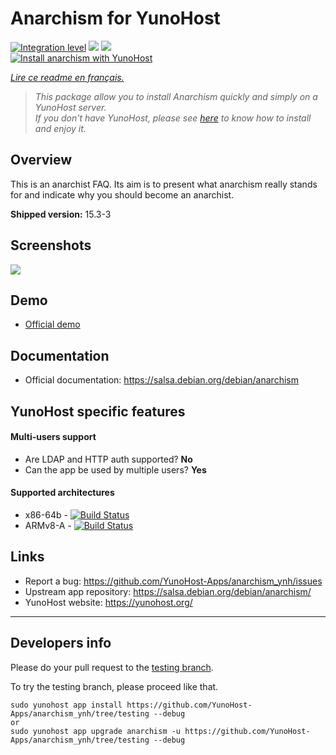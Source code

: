 # Anarchism for YunoHost

[![Integration level](https://dash.yunohost.org/integration/anarchism.svg)](https://dash.yunohost.org/appci/app/anarchism) ![](https://ci-apps.yunohost.org/ci/badges/anarchism.status.svg) ![](https://ci-apps.yunohost.org/ci/badges/anarchism.maintain.svg)  
[![Install anarchism with YunoHost](https://install-app.yunohost.org/install-with-yunohost.svg)](https://install-app.yunohost.org/?app=anarchism)

*[Lire ce readme en français.](./README_fr.md)*

> *This package allow you to install Anarchism quickly and simply on a YunoHost server.  
If you don't have YunoHost, please see [here](https://yunohost.org/#/install) to know how to install and enjoy it.*

## Overview
This is an anarchist FAQ. Its aim is to present what anarchism really stands for and indicate why you should become an anarchist.

**Shipped version:** 15.3-3

## Screenshots

![](https://salsa.debian.org/debian/anarchism/raw/debian/15.3-2/debian/anarchism.svg)

## Demo

* [Official demo](http://anarchism.pageabode.com/afaq/index.html)

## Documentation

 * Official documentation: https://salsa.debian.org/debian/anarchism

## YunoHost specific features

#### Multi-users support

 * Are LDAP and HTTP auth supported? **No**  
 * Can the app be used by multiple users? **Yes**

#### Supported architectures

* x86-64b - [![Build Status](https://ci-apps.yunohost.org/ci/logs/anarchism.svg)](https://ci-apps.yunohost.org/ci/apps/anarchism/)
* ARMv8-A - [![Build Status](https://ci-apps-arm.yunohost.org/ci/logs/anarchism.svg)](https://ci-apps-arm.yunohost.org/ci/apps/anarchism/)

## Links

 * Report a bug: https://github.com/YunoHost-Apps/anarchism_ynh/issues
 * Upstream app repository: https://salsa.debian.org/debian/anarchism/
 * YunoHost website: https://yunohost.org/

---

## Developers info

Please do your pull request to the [testing branch](https://github.com/YunoHost-Apps/anarchism_ynh/tree/testing).

To try the testing branch, please proceed like that.
```
sudo yunohost app install https://github.com/YunoHost-Apps/anarchism_ynh/tree/testing --debug
or
sudo yunohost app upgrade anarchism -u https://github.com/YunoHost-Apps/anarchism_ynh/tree/testing --debug
```
